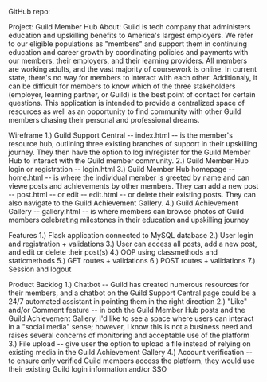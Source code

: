 GitHub repo: 

Project: Guild Member Hub
About: Guild is tech company that administers education and upskilling benefits to America's largest employers. We refer to our eligible populations as "members" and support them in continuing education and career growth by coordinating policies and payments with our members, their employers, and their learning providers. All members are working adults, and the vast majority of coursework is online.  In current state, there's no way for members to interact with each other. Additionaly, it can be difficult for members to know which of the three stakeholders (employer, learning partner, or Guild) is the best point of contact for certain questions.  This application is intended to provide a centralized space of resources as well as an opportunity to find community with other Guild members chasing their personal and professional dreams. 

Wireframe 
1.) Guild Support Central -- index.html -- is the member's resource hub, outlining three existing branches of support in their upskilling journey. They then have the option to log in/register for the Guild Member Hub to interact with the Guild member community. 
2.) Guild Member Hub login or registration -- login.html 
3.) Guild Member Hub homepage -- home.html -- is where the individual member is greeted by name and can viewe posts and achievements by other members. They can add a new post -- post.html -- or edit -- edit.html -- or delete their existing posts.  They can also navigate to the Guild Achievement Gallery. 
4.) Guild Achievement Gallery -- gallery.html -- is where members can browse photos of Guild members celebrating milestones in their education and upskilling journey

Features 
1.) Flask application connected to MySQL database
2.) User login and registration + validations
3.) User can access all posts, add a new post, and edit or delete their post(s)
4.) OOP using classmethods and staticmethods
5.) GET routes + validations 
6.) POST routes + validations 
7.) Session and logout 

Product Backlog
1.) Chatbot -- Guild has created numerous resources for their members, and a chatbot on the Guild Support Central page could be a 24/7 automated assistant in pointing them in the right direction
2.) "Like" and/or Comment feature -- in both the Guild Member Hub posts and the Guild Achievement Gallery, I'd like to see a space where users can interact in a "social media" sense; however, I know this is not a business need and raises several concerns of monitoring and acceptable use of the platform 
3.) File upload -- give user the option to upload a file instead of relying on existing media in the Guild Achievement Gallery
4.) Account verification -- to ensure only verified Guild members access the platform, they would use their existing Guild login information and/or SSO